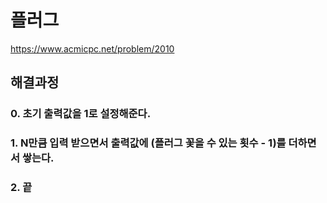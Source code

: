 # 플러그
https://www.acmicpc.net/problem/2010
## 해결과정
### 0. 초기 출력값을 1로 설정해준다.
### 1. N만큼 입력 받으면서 출력값에 (플러그 꽃을 수 있는 횟수 - 1)를 더하면서 쌓는다.
### 2. 끝
